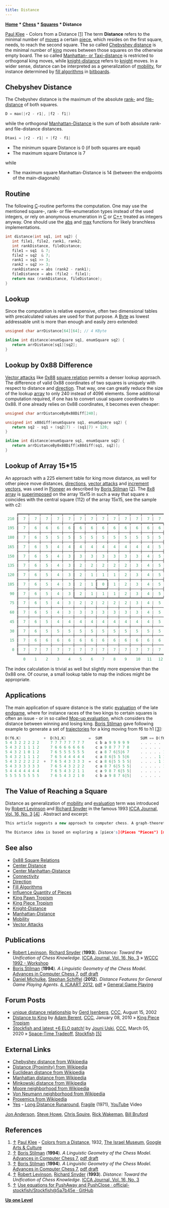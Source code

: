 ```yaml
---
title: Distance
---
```

**[Home](Home "Home") * [Chess](Chess "Chess") * [Squares](Squares "Squares") * Distance**

[](https://artsandculture.google.com/asset/colors-from-a-distance/kAHBsV7-F_nsQw) [Paul Klee](Category:Paul_Klee "Category:Paul Klee") - Colors from a Distance <a id="cite-note-1" href="#cite-ref-1">[1]</a>
The term **Distance** refers to the minimal number of [moves](Moves "Moves") a certain [piece](Pieces "Pieces"), which resides on the first square, needs, to reach the second square. The so called [Chebyshev distance](https://en.wikipedia.org/wiki/Chebyshev_distance) is the minimal number of [king](King "King") moves between those squares on the otherwise empty board. The so called [Manhattan- or Taxi-distance](Manhattan-Distance "Manhattan-Distance") is restricted to orthogonal king moves, while [knight-distance](Knight-Distance "Knight-Distance") refers to [knight](Knight "Knight") moves. In a wider sense, distance can be interpreted as a generalization of [mobility](Mobility "Mobility"), for instance determined by [fill algorithms](Fill_Algorithms "Fill Algorithms") in [bitboards](Bitboards "Bitboards").

## Chebyshev Distance

The Chebyshev distance is the maximum of the absolute [rank-](Ranks#RankDistance "Ranks") and [file-distance](Files#FileDistance "Files") of both squares.

```C++
D = max(|r2 - r1|, |f2 - f1|)

```

while the orthogonal [Manhattan-Distance](Manhattan-Distance "Manhattan-Distance") is the sum of both absolute rank- and file-distance distances.

```C++
Dtaxi = |r2 - r1| + |f2 - f1|

```

- The minimum square Distance is 0 (if both squares are equal)
- The maximum square Distance is 7

while

- The maximum square Manhattan-Distance is 14 (between the endpoints of the main-diagonals)

## Routine

The following [C](C "C")-routine performs the computation. One may use the mentioned square-, rank- or file-enumeration types instead of the used integers, or rely on anonymous enumeration in [C](C "C") or [C++](Cpp "Cpp") treated as integers anyway. One should use the [abs](Avoiding_Branches#Abs "Avoiding Branches") and [max](Avoiding_Branches#Max "Avoiding Branches") functions for likely branchless implementations.

```C++
int distance(int sq1, int sq2) {
   int file1, file2, rank1, rank2;
   int rankDistance, fileDistance;
   file1 = sq1  & 7;
   file2 = sq2  & 7;
   rank1 = sq1 >> 3;
   rank2 = sq2 >> 3;
   rankDistance = abs (rank2 - rank1);
   fileDistance = abs (file2 - file1);
   return max (rankDistance, fileDistance);
}

```

## Lookup

Since the computation is relative expensive, often two dimensional tables with precalculated values are used for that purpose. A [Byte](Byte "Byte") as lowest addressable unit is more than enough and easily zero extended:

```C++
unsigned char arrDistance[64][64]; // 4 KByte

inline int distance(enumSquare sq1, enumSquare sq2) {
   return arrDistance[sq1][sq2];
}

```

## Lookup by 0x88 Difference

[Vector attacks](Vector_Attacks "Vector Attacks") like [0x88](0x88 "0x88") [square relation](0x88#SquareRelations "0x88") permits a denser lookup approach. The difference of valid 0x88 coordinates of two squares is uniquely with respect to distance and [direction](Direction "Direction"). That way, one can greatly reduce the size of the lookup [array](Array "Array") to only 240 instead of 4096 elements. Some additional computation required, if one has to convert usual square coordinates to 0x88. If one already relies on 0x88 coordinates, it becomes even cheaper:

```C++
unsigned char arrDistanceBy0x88Diff[240];

unsigned int x88diff(enumSquare sq1, enumSquare sq2) {
   return sq2 - sq1 + (sq2|7) - (sq1|7) + 120;
}

inline int distance(enumSquare sq1, enumSquare sq2) {
   return arrDistanceBy0x88Diff[x88diff(sq1, sq2)];
}

```

## Lookup of Array 15\*15

An approach with a 225 element table for king move distance, as well for other piece move distances, [directions](Direction "Direction"), [vector attacks](Vector_Attacks#Superimposition "Vector Attacks") and [increment vectors](Vector_Attacks#IncrementVectors "Vector Attacks"), was used in [Pioneer](Pioneer "Pioneer") as described by [Boris Stilman](Boris_Stilman "Boris Stilman") <a id="cite-note-2" href="#cite-ref-2">[2]</a>. The [8x8 array](8x8_Board "8x8 Board") is [superimposed](https://en.wikipedia.org/wiki/Superimposition) on the array 15x15 in such a way that square x coincides with the central square (112) of the array 15x15, see the sample with c2:

```C++
     ╔════╤════╤════╤════╤════╤════╤════╤════╤════╤════╤════╤════╤════╤════╤════╗
 210 ║  7 |  7 |  7 |  7 |  7 |  7 |  7 |  7 |  7 |  7 |  7 |  7 |  7 |  7 |  7 ║
     ╟────┼────┼────┼────┼────╔════╤════╤════╤════╤════╤════╤════╤════╗────┼────╢
 195 ║  7 |  6 |  6 |  6 |  6 ║  6 |  6 |  6 |  6 |  6 |  6 |  6 |  6 ║  6 |  7 ║
     ╟────┼────┼────┼────┼────╟────┼────┼────┼────┼────┼────┼────┼────╢────┼────╢
 180 ║  7 |  6 |  5 |  5 |  5 ║  5 |  5 |  5 |  5 |  5 |  5 |  5 |  5 ║  6 |  7 ║
     ╟────┼────┼────┼────┼────╟────┼────┼────┼────┼────┼────┼────┼────╢────┼────╢
 165 ║  7 |  6 |  5 |  4 |  4 ║  4 |  4 |  4 |  4 |  4 |  4 |  4 |  5 ║  6 |  7 ║
     ╟────┼────┼────┼────┼────╟────┼────┼────┼────┼────┼────┼────┼────╢────┼────╢
 150 ║  7 |  6 |  5 |  4 |  3 ║  3 |  3 |  3 |  3 |  3 |  3 |  4 |  5 ║  6 |  7 ║
     ╟────┼────┼────┼────┼────╟────┼────┼────┼────┼────┼────┼────┼────╢────┼────╢
 135 ║  7 |  6 |  5 |  4 |  3 ║  2 |  2 |  2 |  2 |  2 |  3 |  4 |  5 ║  6 |  7 ║
     ╟────┼────┼────┼────┼────╟────┼────┼────┼────┼────┼────┼────┼────╢────┼────╢
 120 ║  7 |  6 |  5 |  4 |  3 ║  2 |  1 |  1 |  1 |  2 |  3 |  4 |  5 ║  6 |  7 ║
     ╟────┼────┼────┼────┼────╟────┼────╔════╗────┼────┼────┼────┼────╢────┼────╢
 105 ║  7 |  6 |  5 |  4 |  3 ║  2 |  1 ║  0 ║  1 |  2 |  3 |  4 |  5 ║  6 |  7 ║
     ╟────┼────┼────┼────┼────╟────┼────╚════╝────┼────┼────┼────┼────╢────┼────╢
  90 ║  7 |  6 |  5 |  4 |  3 ║  2 |  1 |  1 |  1 |  2 |  3 |  4 |  5 ║  6 |  7 ║
     ╟────┼────┼────┼────┼────╚════╧════╧════╧════╧════╧════╧════╧════╝────┼────╢
  75 ║  7 |  6 |  5 |  4 |  3 |  2 |  2 |  2 |  2 |  2 |  3 |  4 |  5 |  6 |  7 ║
     ╟────┼────┼────┼────┼────┼────┼────┼────┼────┼────┼────┼────┼────┼────┼────╢
  60 ║  7 |  6 |  5 |  4 |  3 |  3 |  3 |  3 |  3 |  3 |  3 |  4 |  5 |  6 |  7 ║
     ╟────┼────┼────┼────┼────┼────┼────┼────┼────┼────┼────┼────┼────┼────┼────╢
  45 ║  7 |  6 |  5 |  4 |  4 |  4 |  4 |  4 |  4 |  4 |  4 |  4 |  5 |  6 |  7 ║
     ╟────┼────┼────┼────┼────┼────┼────┼────┼────┼────┼────┼────┼────┼────┼────╢
  30 ║  7 |  6 |  5 |  5 |  5 |  5 |  5 |  5 |  5 |  5 |  5 |  5 |  5 |  6 |  7 ║
     ╟────┼────┼────┼────┼────┼────┼────┼────┼────┼────┼────┼────┼────┼────┼────╢
  15 ║  7 |  6 |  6 |  6 |  6 |  6 |  6 |  6 |  6 |  6 |  6 |  6 |  6 |  6 |  7 ║
     ╟────┼────┼────┼────┼────┼────┼────┼────┼────┼────┼────┼────┼────┼────┼────╢
   0 ║  7 |  7 |  7 |  7 |  7 |  7 |  7 |  7 |  7 |  7 |  7 |  7 |  7 |  7 |  7 ║
     ╚════╧════╧════╧════╧════╧════╧════╧════╧════╧════╧════╧════╧════╧════╧════╝
        0    1    2    3    4    5    6    7    8    9    10   11   12   13   14

```

The index calculation is trivial as well but slightly more expensive than the 0x88 one. Of course, a small lookup table to map the indices might be appropriate.

## Applications

The main application of square distance is the static [evaluation](Evaluation "Evaluation") of the late [endgame](Endgame "Endgame"), where for instance races of the two kings to certain squares is often an issue - or in so called [Mop-up evaluation](Mop-up_Evaluation "Mop-up Evaluation"), which considers the distance between winning and losing king. [Boris Stilman](Boris_Stilman "Boris Stilman") gave following example to generate a set of [trajectories](Trajectory "Trajectory") for a king moving from f6 to h1 <a id="cite-note-3" href="#cite-ref-3">[3]</a>:

```C++
D(f6,K)          +  D(h1,K)          =  SUM                 SUM == D(f6,h1)
5 4 3 2 2 2 2 2     7 7 7 7 7 7 7 7     c b a 9 9 9 9 9     . . . . . . . .
5 4 3 2 1 1 1 2     7 6 6 6 6 6 6 6     c a 9 8 7 7 7 8     . . . . . . . .
5 4 3 2 1 0 1 2     7 6 5 5 5 5 5 5     c a 8 7 6|5|6 7     . . . . . 1 . .
5 4 3 2 1 1 1 2     7 6 5 4 4 4 4 4     c a 8 6|5 5 5|6     . . . . 1 1 1 .
5 4 3 2 2 2 2 2  +  7 6 5 4 3 3 3 3  =  c a 8 6|5 5 5 5|    . . . . 1 1 1 1
5 4 3 3 3 3 3 3     7 6 5 4 3 2 2 2     c a 8 7 6|5 5 5|    . . . . . 1 1 1
5 4 4 4 4 4 4 4     7 6 5 4 3 2 1 1     c a 9 8 7 6|5 5|    . . . . . . 1 1
5 5 5 5 5 5 5 5     7 6 5 4 3 2 1 0     c b a 9 8 7 6|5|    . . . . . . . 1

```

## The Value of Reaching a Square

Distance as generalization of [mobility](Mobility "Mobility") and [evaluation](Evaluation "Evaluation") term was introduced by [Robert Levinson](Robert_Levinson "Robert Levinson") and [Richard Snyder](Richard_Snyder "Richard Snyder") in the famous 1993 [ICCA Journal, Vol. 16, No. 3](ICGA_Journal#16_3 "ICGA Journal") <a id="cite-note-4" href="#cite-ref-4">[4]</a> . Abstract and excerpt:

```C++
This article suggests a new approach to computer chess. A graph-theoretic representation of chess knowledge, uniformly based on a single mathematical abstraction, Distance, is described. Most of the traditional forms of [chess knowledge](Knowledge "Knowledge"), it is shown, can be formalized in this new representation. In addition to comparing this approach to others, the article gives some experimental results and suggests how the new representation may be unified with existing approaches.

```

```C++
The Distance idea is based on exploring a [piece's](Pieces "Pieces") [mobility](Mobility "Mobility") graph to determine what is close to and what is close to it. From a Distance standpoint, [moves](Moves "Moves") on the [chess-board](Chessboard "Chessboard") are only considered good if they result in improved movement graphs for the mover's pieces and/or inferior ones for the opponent's pieces. Often, a good chess-player will move a piece, not to improve the attacking chances of that piece but rather the attacking chances of the piece behind it. 

```

## See also

- [0x88 Square Relations](0x88#SquareRelations "0x88")
- [Center Distance](Center_Distance "Center Distance")
- [Center Manhattan-Distance](Center_Manhattan-Distance "Center Manhattan-Distance")
- [Connectivity](Connectivity "Connectivity")
- [Direction](Direction "Direction")
- [Fill Algorithms](Fill_Algorithms "Fill Algorithms")
- [Influence Quantity of Pieces](Influence_Quantity_of_Pieces "Influence Quantity of Pieces")
- [King Pawn Tropism](King_Pawn_Tropism "King Pawn Tropism")
- [King Piece Tropism](King_Safety#KingTropism "King Safety")
- [Knight-Distance](Knight-Distance "Knight-Distance")
- [Manhattan-Distance](Manhattan-Distance "Manhattan-Distance")
- [Mobility](Mobility "Mobility")
- [Vector Attacks](Vector_Attacks "Vector Attacks")

## Publications

- [Robert Levinson](Robert_Levinson "Robert Levinson"), [Richard Snyder](Richard_Snyder "Richard Snyder") (**1993**). *Distance: Toward the Unification of Chess Knowledge*. [ICCA Journal, Vol. 16, No. 3](ICGA_Journal#16_3 "ICGA Journal") » [WCCC 1992 - Workshop](WCCC_1992#Workshop "WCCC 1992")
- [Boris Stilman](Boris_Stilman "Boris Stilman") (**1994**). *A Linguistic Geometry of the Chess Model*. [Advances in Computer Chess 7](Advances_in_Computer_Chess_7 "Advances in Computer Chess 7"), [pdf draft](http://www.stilman-strategies.com/bstilman/boris_papers/Jour94_CHESS7.pdf)
- [Daniel Michulke](index.php?title=Daniel_Michulke&action=edit&redlink=1 "Daniel Michulke (page does not exist)"), [Stephan Schiffel](Stephan_Schiffel "Stephan Schiffel") (**2012**). *Distance Features for General Game Playing Agents*. [4. ICAART 2012](http://www.informatik.uni-trier.de/~ley/db/conf/icaart/icaart2012-1.html#MichulkeS12), [pdf](http://www.general-game-playing.de/downloads/GIGA11_Distance_Features.pdf) » [General Game Playing](General_Game_Playing "General Game Playing")

## Forum Posts

- [unique distance relationship](https://www.stmintz.com/ccc/index.php?id=245611) by [Gerd Isenberg](Gerd_Isenberg "Gerd Isenberg"), [CCC](CCC "CCC"), August 15, 2002
- [Distance to King](http://www.talkchess.com/forum/viewtopic.php?t=31571) by [Adam Berent](Adam_Berent "Adam Berent"), [CCC](CCC "CCC"), January 08, 2010 » [King Piece Tropism](King_Safety#KingTropism "King Safety")
- [Stockfish and latest +6 ELO patch!](http://www.talkchess.com/forum3/viewtopic.php?f=2&t=73273) by [Jouni Uski](Jouni_Uski "Jouni Uski"), [CCC](CCC "CCC"), March 05, 2020 » [Space-Time Tradeoff](Space-Time_Tradeoff "Space-Time Tradeoff"), [Stockfish](Stockfish "Stockfish") <a id="cite-note-5" href="#cite-ref-5">[5]</a>

## External Links

- [Chebyshev distance from Wikipedia](https://en.wikipedia.org/wiki/Chebyshev_distance)
- [Distance (Proximity) from Wikipedia](https://en.wikipedia.org/wiki/Distance)
- [Euclidean distance from Wikipedia](https://en.wikipedia.org/wiki/Euclidean_distance)
- [Manhattan distance from Wikipedia](https://en.wikipedia.org/wiki/Manhattan_distance)
- [Minkowski distance from Wikipedia](https://en.wikipedia.org/wiki/Minkowski_distance)
- [Moore neighborhood from Wikipedia](https://en.wikipedia.org/wiki/Moore_neighborhood)
- [Von Neumann neighborhood from Wikipedia](https://en.wikipedia.org/wiki/Von_Neumann_neighborhood)
- [Proxemics from Wikipedia](https://en.wikipedia.org/wiki/Proxemics)
- [Yes](Category:Yes "Category:Yes") - [Long Distance Runaround](https://en.wikipedia.org/wiki/Long_Distance_Runaround), [Fragile](https://en.wikipedia.org/wiki/Fragile_%28Yes_album%29) (1971), [YouTube](https://en.wikipedia.org/wiki/YouTube) Video

[Jon Anderson](https://en.wikipedia.org/wiki/Jon_Anderson), [Steve Howe](https://en.wikipedia.org/wiki/Steve_Howe_%28musician%29), [Chris Squire](Category:Chris_Squire "Category:Chris Squire"), [Rick Wakeman](https://en.wikipedia.org/wiki/Rick_Wakeman), [Bill Bruford](Category:Bill_Bruford "Category:Bill Bruford")

## References

1. <a id="cite-ref-1" href="#cite-note-1">↑</a> [Paul Klee](Category:Paul_Klee "Category:Paul Klee") - [Colors from a Distance](https://artsandculture.google.com/asset/colors-from-a-distance/kAHBsV7-F_nsQw), 1932, [The Israel Museum](https://en.wikipedia.org/wiki/Israel_Museum), [Google Arts & Culture](https://en.wikipedia.org/wiki/Google_Arts_%26_Culture)
1. <a id="cite-ref-2" href="#cite-note-2">↑</a> [Boris Stilman](Boris_Stilman "Boris Stilman") (**1994**). *A Linguistic Geometry of the Chess Model*. [Advances in Computer Chess 7](Advances_in_Computer_Chess_7 "Advances in Computer Chess 7"), [pdf draft](http://www.stilman-strategies.com/bstilman/boris_papers/Jour94_CHESS7.pdf)
1. <a id="cite-ref-3" href="#cite-note-3">↑</a> [Boris Stilman](Boris_Stilman "Boris Stilman") (**1994**). *A Linguistic Geometry of the Chess Model*. [Advances in Computer Chess 7](Advances_in_Computer_Chess_7 "Advances in Computer Chess 7"), [pdf draft](http://www.stilman-strategies.com/bstilman/boris_papers/Jour94_CHESS7.pdf)
1. <a id="cite-ref-4" href="#cite-note-4">↑</a> [Robert Levinson](Robert_Levinson "Robert Levinson"), [Richard Snyder](Richard_Snyder "Richard Snyder") (**1993**). *Distance: Toward the Unification of Chess Knowledge*. [ICCA Journal, Vol. 16, No. 3](ICGA_Journal#16_3 "ICGA Journal")
1. <a id="cite-ref-5" href="#cite-note-5">↑</a> [Use equations for PushAway and PushClose · official-stockfish/Stockfish@5a7b45e · GitHub](https://github.com/official-stockfish/Stockfish/commit/5a7b45eac9dedbf7ebc61d9deb4dd934058d1ca1#diff-4cd6bcdb505b124d7bdc612c4789dc26L57-R59)

**[Up one Level](Squares "Squares")**

